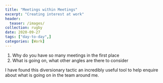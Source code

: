 ```yaml
---
title: "Meetings within Meetings"
excerpt: "Creating interest at work"
header:
  teaser: /images/
collection: rugby
date: 2020-09-27
tags: ["day-to-day",]
categories: [Work]
---
```



1. Why do you have so many meetings in the first place
2. What is going on, what other angles are there to consider

I have found this diversionary tactic an incredibly useful tool to help enquire about what is going on in the team around me.